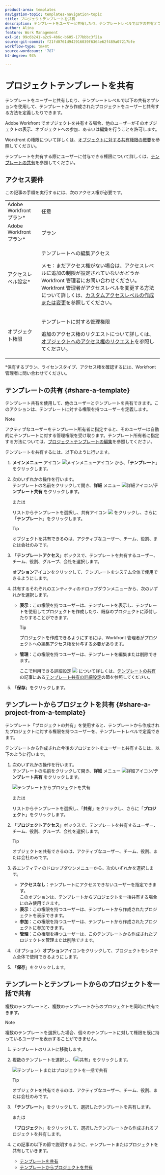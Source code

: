 ```yaml
---
product-area: templates
navigation-topic: templates-navigation-topic
title: プロジェクトテンプレートを共有
description: テンプレートをユーザーと共有したり、テンプレートレベルで以下の共有オプションを使用して、テンプレートから作成されたプロジェクトをユーザーと共有する方法を定義したりできます。
author: Alina
feature: Work Management
exl-id: 99c6b241-a2c9-4b6c-b605-177bbbc3f21a
source-git-commit: f21fd0761d942916039f6364e62f489a07217bfe
workflow-type: tm+mt
source-wordcount: '787'
ht-degree: 93%

---
```


# プロジェクトテンプレートを共有

テンプレートをユーザーと共有したり、テンプレートレベルで以下の共有オプションを使用して、テンプレートから作成されたプロジェクトをユーザーと共有する方法を定義したりできます。

Adobe Workfront でオブジェクトを共有する場合、他のユーザーがそのオブジェクトの表示、オブジェクトへの参加、あるいは編集を行うことを許可します。

Workfront の権限について詳しくは、[オブジェクトに対する共有権限の概要](../../../workfront-basics/grant-and-request-access-to-objects/sharing-permissions-on-objects-overview.md)を参照してください。

テンプレートを共有する際にユーザーに付与できる権限について詳しくは、[テンプレートの共有](../../../workfront-basics/grant-and-request-access-to-objects/share-a-template.md)を参照してください。

## アクセス要件

この記事の手順を実行するには、次のアクセス権が必要です。

<table style="table-layout:auto"> 
 <col> 
 <col> 
 <tbody> 
  <tr> 
   <td role="rowheader">Adobe Workfront プラン*</td> 
   <td> <p>任意 </p> </td> 
  </tr> 
  <tr> 
   <td role="rowheader">Adobe Workfront プラン*</td> 
   <td> <p>プラン </p> </td> 
  </tr> 
  <tr> 
   <td role="rowheader">アクセスレベル設定*</td> 
   <td> <p>テンプレートへの編集アクセス</p> <p>メモ：まだアクセス権がない場合は、アクセスレベルに追加の制限が設定されていないかどうか Workfront 管理者にお問い合わせください。Workfront 管理者がアクセスレベルを変更する方法について詳しくは、<a href="../../../administration-and-setup/add-users/configure-and-grant-access/create-modify-access-levels.md" class="MCXref xref">カスタムアクセスレベルの作成または変更</a>を参照してください。</p> </td> 
  </tr> 
  <tr> 
   <td role="rowheader">オブジェクト権限</td> 
   <td> <p>テンプレートに対する管理権限</p> <p>追加のアクセス権のリクエストについて詳しくは、<a href="../../../workfront-basics/grant-and-request-access-to-objects/request-access.md" class="MCXref xref">オブジェクトへのアクセス権のリクエスト</a>を参照してください。</p> </td> 
  </tr> 
 </tbody> 
</table>

&#42;保有するプラン、ライセンスタイプ、アクセス権を確認するには、Workfront 管理者に問い合わせてください。

## テンプレートの共有 {#share-a-template}

テンプレート共有を使用して、他のユーザーとテンプレートを共有できます。このアクションは、テンプレートに対する権限を持つユーザーを定義します。

>[!NOTE]
>
>アクティブなユーザーをテンプレート所有者に指定すると、そのユーザーは自動的にテンプレートに対する管理権限を受け取ります。テンプレート所有者に指定する方法については、[プロジェクトテンプレートの編集](../../../manage-work/projects/create-and-manage-templates/edit-templates.md)を参照してください。

テンプレートを共有するには、以下のように行います。

1. **メインメニュー** アイコン ![ メインメニューアイコン ](assets/main-menu-icon.png) から、「**テンプレート**」をクリックします。

1. 次のいずれかの操作を行います。\
   テンプレートの名前をクリックして開き、**詳細** メニュー ![ 詳細アイコン ](assets/qs-more-icon-on-an-object.png)/**テンプレート共有** をクリックします。

   または

   リストからテンプレートを選択し、共有アイコン ![](assets/share-icon.png) をクリックし、さらに「**テンプレート**」をクリックします。

   >[!TIP]
   >
   >オブジェクトを共有できるのは、アクティブなユーザー、チーム、役割、または会社のみです。

1. 「**テンプレートアクセス**」ボックスで、テンプレートを共有するユーザー、チーム、役割、グループ、会社を選択します。

   **オプション**&#x200B;アイコンをクリックして、テンプレートをシステム全体で使用できるようにします。

1. 共有するそれぞれのエンティティのドロップダウンメニューから、次のいずれかを選択します。

   * **表示**：この権限を持つユーザーは、テンプレートを表示し、テンプレートを使用してプロジェクトを作成したり、既存のプロジェクトに添付したりすることができます。

     >[!TIP]
     >
     >プロジェクトを作成できるようにするには、Workfront 管理者がプロジェクトへの編集アクセス権を付与する必要があります。

   * **管理**：この権限を持つユーザーは、テンプレートを編集または削除できます。

     ここで利用できる詳細設定 ![](assets/gear-icon-in-access-levels.png) について詳しくは、[テンプレートの共有](../../../workfront-basics/grant-and-request-access-to-objects/share-a-template.md)の記事にある[テンプレート共有の詳細設定](../../../workfront-basics/grant-and-request-access-to-objects/share-a-template.md#template-permissions)の節を参照してください。

1. 「**保存**」をクリックします。

## テンプレートからプロジェクトを共有 {#share-a-project-from-a-template}

テンプレート「プロジェクトの共有」を使用すると、テンプレートから作成されたプロジェクトに対する権限を持つユーザーを、テンプレートレベルで定義できます。

テンプレートから作成された今後のプロジェクトをユーザーと共有するには、以下のように行います。

1. 次のいずれかの操作を行います。\
   テンプレートの名前をクリックして開き、**詳細** メニュー ![ 詳細アイコン ](assets/qs-more-icon-on-an-object.png)/**テンプレート共有** をクリックします。

   ![テンプレートからプロジェクトを共有](assets/project-sharing-on-template-nwe-2022-350x172.png)

   または

   リストからテンプレートを選択し、「**共有**」をクリックし、さらに「**プロジェクト**」をクリックします。

1. 「**プロジェクトアクセス**」ボックスで、テンプレートを共有するユーザー、チーム、役割、グループ、会社を選択します。

   >[!TIP]
   >
   >オブジェクトを共有できるのは、アクティブなユーザー、チーム、役割、または会社のみです。

1. 各エンティティのドロップダウンメニューから、次のいずれかを選択します。

   * **アクセスなし**：テンプレートにアクセスできないユーザーを指定できます。\
     このオプションは、テンプレートからプロジェクトを一括共有する場合にのみ使用できます。 
   * **表示**：この権限を持つユーザーは、テンプレートから作成されたプロジェクトを表示できます。
   * **参加**：この権限を持つユーザーは、テンプレートから作成されたプロジェクトに参加できます。
   * **管理**：この権限を持つユーザーは、このテンプレートから作成されたプロジェクトを管理または削除できます。

1. （オプション）**オプション**&#x200B;アイコンをクリックして、プロジェクトをシステム全体で使用できるようにします。
1. 「**保存**」をクリックします。

<!--
<div data-mc-conditions="QuicksilverOrClassic.Draft mode">
<h3>Overview of project sharing from other sources</h3>
<p>You may already have been assigned access to projects from other areas of Workfront. <br>You may have been assigned access to projects from the following areas: </p>
<ul>
<li>When a project is created<br>For more information about sharing projects when the project is created, see the "Access" section in <a href="../../../manage-work/projects/manage-projects/edit-projects.md" class="MCXref xref">Edit projects</a>.</li>
<li>When your Workfront administrator sets user access levels<br>For more information about setting access levels, see <a href="../../../administration-and-setup/add-users/configure-and-grant-access/create-modify-access-levels.md" class="MCXref xref">Create or modify custom access levels</a>.</li>
<li>When using the project access template</li>
</ul>
<p>When using the Template Project Sharing feature, if a user's access to a project is View, but you set the access permissions for Template Project Sharing to Manage, the user will have Manage permission for every project created using this specific template. The user will only have View permission for the other projects they are on.</p>
</div>
-->

## テンプレートとテンプレートからのプロジェクトを一括で共有

複数のテンプレートと、複数のテンプレートからのプロジェクトを同時に共有できます。

>[!NOTE]
>
>複数のテンプレートを選択した場合、個々のテンプレートに対して権限を既に持っているユーザーを表示することができません。

1. テンプレートのリストに移動します。
1. 複数のテンプレートを選択し、「![共有](assets/share-icon.png)」をクリックします。

   ![テンプレートまたはプロジェクトを一括で共有](assets/share-templates-projects-in-bulk-link-in-toolbar-nwe-2022.png)

   >[!TIP]
   >
   >オブジェクトを共有できるのは、アクティブなユーザー、チーム、役割、または会社のみです。

1. 「**テンプレート**」をクリックして、選択したテンプレートを共有します。

   または

   「**プロジェクト**」をクリックして、選択したテンプレートから作成されるプロジェクトを共有します。

1. この記事の以下の節で説明するように、テンプレートまたはプロジェクトを共有していきます。

   * [テンプレートを共有](#share-a-template)
   * [テンプレートからプロジェクトを共有](#share-a-project-from-a-template)
